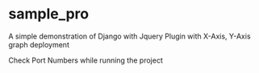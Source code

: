 # sample_pro
A simple demonstration of Django with Jquery Plugin with X-Axis, Y-Axis graph deployment

Check Port Numbers while running the project
